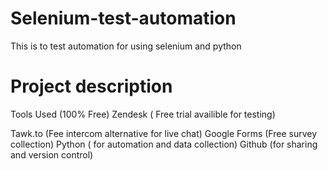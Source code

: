 # Selenium-test-automation
This is to test automation for using selenium and python
# Project description
Tools Used (100% Free)
Zendesk ( Free trial availible for testing)  

Tawk.to (Fee intercom alternative for live chat)
Google Forms (Free survey collection)
Python ( for automation and data collection)
Github (for sharing and version control)
